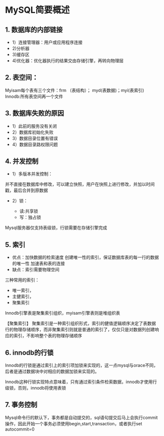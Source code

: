 # MySQL简要概述

## 1. 数据库的内部链接
- 1）连接管理器：用户或应用程序连接
- 2)分析器
- 3)缓存区
- 4)优化器：优化器执行的结果交由存储引擎，再转向物理层

## 2. 表空间：
Myisam每个表有三个文件：frm （表结构）； myd(表数据)；myi(表索引)
Innodb:所有表空间再一个文件

## 3. 数据库失败的原因
- 1）此前的服务没有关闭
- 2）数据库初始化失败
- 3）数据目录位置有错误
- 4）数据目录路权限问题

## 4. 并发控制
- 1）多版本并发控制：   

并不直接在数据库中修改，可以建立快照，用户在快照上进行修改，并加以时间戳，最后合并到原数据
- 2）锁：  

  - 读:共享锁
  - 写：独占锁   

Mysql服务器仅支持表级锁，行锁需要在存储引擎完成

## 5. 索引
- 优点：加快数据的检索速度
创建唯一性的索引，保证数据库表的每一行的数据的唯一性
加速表和表的连接
- 缺点：索引需要物理空间

三种常用的索引：
- 唯一索引，
- 主健索引，
- 聚集索引

Innodb引擎表是聚集索引组织，myisam引擎表则是堆组织表

【聚集索引】
聚集索引是一种索引组织形式，索引的健值逻辑顺序决定了表数据行的物理存储顺序，而非聚集索引则就是普通的索引了，仅仅只是对数据列创建响应的索引，不影响整个表的物理存储顺序

## 6. innodb的行锁
Innodb的行锁是通过索引上的索引项加锁来实现的，这一点mysql与orace不同，后者是通过数据块中对相应的数据加锁来实现的。  

Innodb这种行锁实现特点意味着，只有通过索引条件检索数据，innodb才使用行级锁，否则，innodb将使用表锁

## 7. 事务控制
Mysql命令行的默认下，事务都是自动提交的，sql语句提交后马上会执行commit操作，因此开始一个事务必须使用begin,start,transaction，或者执行set autocommit=0

